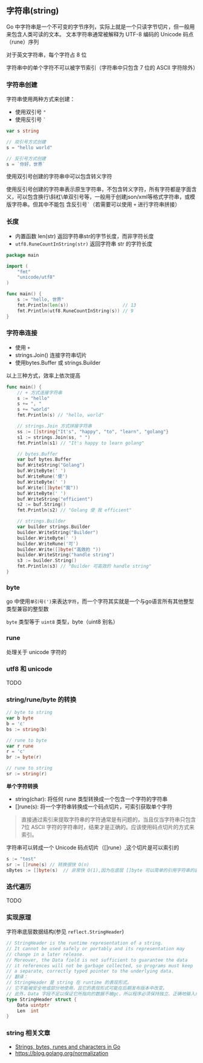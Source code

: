 ## 字符串(string)

Go 中字符串是一个不可变的字节序列，实际上就是一个只读字节切片，但一般用来包含人类可读的文本。
文本字符串通常被解释为 UTF-8 编码的 Unicode 码点（rune）序列

对于英文字符串，每个字符占 8 位

字符串中的单个字符不可以被字节索引（字符串中只包含 7 位的 ASCII 字符除外）

### 字符串创建

字符串使用两种方式来创建：
- 使用双引号 `"`
- 使用反引号 <code>`</code>

```go
var s string

// 双引号方式创建
s = "hello world"

// 反引号方式创建
s = `你好，世界`
```

使用双引号创建的字符串中可以包含转义字符

使用反引号创建的字符串表示原生字符串，不包含转义字符，所有字符都是字面含义，可以包含换行\斜杠\单双引号等，一般用于创建json/xml等格式字符串，或模版字符串。但其中不能包
含反引号`` ` ``（若需要可以使用 `+` 进行字符串拼接）

### 长度

- 内置函数 len(str) 返回字符串str的字节长度，而非字符长度
- `utf8.RuneCountInString(str)` 返回字符串 str 的字符长度

```go
package main

import (
	"fmt"
	"unicode/utf8"
)

func main() {
	s := "hello, 世界"
	fmt.Println(len(s))                    // 13
	fmt.Println(utf8.RuneCountInString(s)) // 9
}
```

### 字符串连接

- 使用 `+`
- strings.Join() 连接字符串切片
- 使用bytes.Buffer 或 strings.Builder

以上三种方式，效率上依次提高


```go
func main() {
	// + 方式连接字符串
	s := "hello"
	s += ", "
	s += "world"
	fmt.Println(s) // "hello, world"

	// strings.Join 方式拼接字符串
	ss := []string{"It's", "happy", "to", "learn", "golang"}
	s1 := strings.Join(ss, " ")
	fmt.Println(s1) // "It's happy to learn golang"

	// bytes.Buffer
	var buf bytes.Buffer
	buf.WriteString("Golang")
	buf.WriteByte(' ')
	buf.WriteRune('使')
	buf.WriteByte(' ')
	buf.Write([]byte("我"))
	buf.WriteByte(' ')
	buf.WriteString("efficient")
	s2 := buf.String()
	fmt.Println(s2) // "Golang 使 我 efficient"

	// strings.Builder
	var builder strings.Builder
	builder.WriteString("Builder")
	builder.WriteByte(' ')
	builder.WriteRune('可')
	builder.Write([]byte("高效的 "))
	builder.WriteString("handle string")
	s3 := builder.String()
	fmt.Println(s3) // "Builder 可高效的 handle string"
}
```

### byte

go 中使用`单引号(')`来表达`字符`，而一个字符其实就是一个与go语言所有其他整型类型兼容的整型数

`byte` 类型等于 `uint8` 类型，byte（uint8 别名）

### rune

处理关于 unicode 字符的

### utf8 和 unicode


TODO

### string/rune/byte 的转换

```go
// byte to string
var b byte
b = 'c'
bs := string(b)

// rune to byte
var r rune
r = 'c'
br := byte(r)

// rune to string
sr := string(r)
```

**单个字符转换**

- string(char): 将任何 rune 类型转换成一个包含一个字符的字符串
- []rune(s): 将一个字符串转换成一个码点切片，可索引获取单个字符

> 直接通过索引来提取字符串的字符通常是有问题的，当且仅当字符串只包含 7位 ASCII 字符的字符串时，结果才是正确的。应该使用码点切片的方式来索引。

字符串可以转成一个 Unicode 码点切片（[]rune）,这个切片是可以索引的

```go
s := "test"
sr := []rune(s) // 转换很快 O(n)
sBytes := []byte(s)  // 非常快 O(1),因为在底层 []byte 可以简单的引用字符串的底层字节而无需复制，同理 string([]byte) 原理一样
```

### 迭代遍历

TODO

### 实现原理

字符串底层数据结构(参见 `reflect.StringHeader`)

```go
// StringHeader is the runtime representation of a string.
// It cannot be used safely or portably and its representation may
// change in a later release.
// Moreover, the Data field is not sufficient to guarantee the data
// it references will not be garbage collected, so programs must keep
// a separate, correctly typed pointer to the underlying data.
// 翻译：
// StringHeader 是 string 在 runtime 的表现形式。
// 它不能被安全地或部分地使用，且它的表现形式可能在后期发布版本中改变。
// 此外，Data 字段不足以保证它所指向的数据不被gc，所以程序必须保持独立、正确地输入指向底层数据的指针。
type StringHeader struct {
	Data uintptr
	Len  int
}
```

### string 相关文章

- [Strings, bytes, runes and characters in Go](strings_bytes_runes_characters_in_go.md)
- https://blog.golang.org/normalization